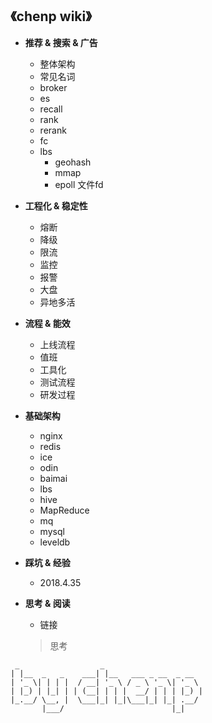 ## **《chenp wiki》**

- **推荐 & 搜索 & 广告**
  - 整体架构
  - 常见名词
  - broker
  - es
  - recall
  - rank
  - rerank
  - fc
  - lbs
    - geohash
    - mmap
    - epoll 文件fd
  
- **工程化 & 稳定性**
  - 熔断
  - 降级
  - 限流
  - 监控
  - 报警
  - 大盘
  - 异地多活
- **流程 & 能效**
  - 上线流程
  - 值班
  - 工具化
  - 测试流程
  - 研发过程

- **基础架构**
  - nginx
  - redis
  - ice
  - odin
  - baimai
  - lbs
  - hive
  - MapReduce
  - mq 
  - mysql
  - leveldb
  
- **踩坑 & 经验**
  - 2018.4.35

- **思考 & 阅读**
  - 链接
  > 思考


```
 _                  _                      
| |__  _   _    ___| |__   ___ _ __  _ __  
| '_ \| | | |  / __| '_ \ / _ \ '_ \| '_ \ 
| |_) | |_| | | (__| | | |  __/ | | | |_) |
|_.__/ \__, |  \___|_| |_|\___|_| |_| .__/ 
       |___/                        |_|    
```
